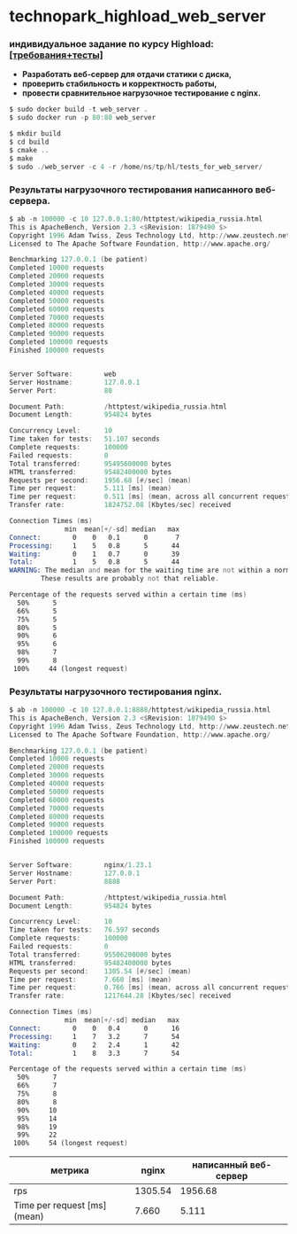 # technopark_highload_web_server
### индивидуальное задание по курсу Highload: [[требования+тесты]](https://github.com/init/http-test-suite)
* **Разработать веб-сервер для отдачи статики с диска,**  
* **проверить стабильность и корректность работы,**   
* **провести сравнительное нагрузочное тестирование с nginx.**  

    

``` asm
$ sudo docker build -t web_server .
$ sudo docker run -p 80:80 web_server
```
``` asm
$ mkdir build
$ cd build
$ cmake ..
$ make
$ sudo ./web_server -c 4 -r /home/ns/tp/hl/tests_for_web_server/
```

### Результаты нагрузочного тестирования написанного веб-сервера.
``` asm
$ ab -n 100000 -c 10 127.0.0.1:80/httptest/wikipedia_russia.html
This is ApacheBench, Version 2.3 <$Revision: 1879490 $>
Copyright 1996 Adam Twiss, Zeus Technology Ltd, http://www.zeustech.net/
Licensed to The Apache Software Foundation, http://www.apache.org/

Benchmarking 127.0.0.1 (be patient)
Completed 10000 requests
Completed 20000 requests
Completed 30000 requests
Completed 40000 requests
Completed 50000 requests
Completed 60000 requests
Completed 70000 requests
Completed 80000 requests
Completed 90000 requests
Completed 100000 requests
Finished 100000 requests


Server Software:        web
Server Hostname:        127.0.0.1
Server Port:            80

Document Path:          /httptest/wikipedia_russia.html
Document Length:        954824 bytes

Concurrency Level:      10
Time taken for tests:   51.107 seconds
Complete requests:      100000
Failed requests:        0
Total transferred:      95495600000 bytes
HTML transferred:       95482400000 bytes
Requests per second:    1956.68 [#/sec] (mean)
Time per request:       5.111 [ms] (mean)
Time per request:       0.511 [ms] (mean, across all concurrent requests)
Transfer rate:          1824752.08 [Kbytes/sec] received

Connection Times (ms)
              min  mean[+/-sd] median   max
Connect:        0    0   0.1      0       7
Processing:     1    5   0.8      5      44
Waiting:        0    1   0.7      0      39
Total:          1    5   0.8      5      44
WARNING: The median and mean for the waiting time are not within a normal deviation
        These results are probably not that reliable.

Percentage of the requests served within a certain time (ms)
  50%      5
  66%      5
  75%      5
  80%      5
  90%      6
  95%      6
  98%      7
  99%      8
 100%     44 (longest request)
```

### Результаты нагрузочного тестирования nginx.
``` asm
$ ab -n 100000 -c 10 127.0.0.1:8888/httptest/wikipedia_russia.html
This is ApacheBench, Version 2.3 <$Revision: 1879490 $>
Copyright 1996 Adam Twiss, Zeus Technology Ltd, http://www.zeustech.net/
Licensed to The Apache Software Foundation, http://www.apache.org/

Benchmarking 127.0.0.1 (be patient)
Completed 10000 requests
Completed 20000 requests
Completed 30000 requests
Completed 40000 requests
Completed 50000 requests
Completed 60000 requests
Completed 70000 requests
Completed 80000 requests
Completed 90000 requests
Completed 100000 requests
Finished 100000 requests


Server Software:        nginx/1.23.1
Server Hostname:        127.0.0.1
Server Port:            8888

Document Path:          /httptest/wikipedia_russia.html
Document Length:        954824 bytes

Concurrency Level:      10
Time taken for tests:   76.597 seconds
Complete requests:      100000
Failed requests:        0
Total transferred:      95506200000 bytes
HTML transferred:       95482400000 bytes
Requests per second:    1305.54 [#/sec] (mean)
Time per request:       7.660 [ms] (mean)
Time per request:       0.766 [ms] (mean, across all concurrent requests)
Transfer rate:          1217644.28 [Kbytes/sec] received

Connection Times (ms)
              min  mean[+/-sd] median   max
Connect:        0    0   0.4      0      16
Processing:     1    7   3.2      7      54
Waiting:        0    2   2.4      1      42
Total:          1    8   3.3      7      54

Percentage of the requests served within a certain time (ms)
  50%      7
  66%      7
  75%      8
  80%      8
  90%     10
  95%     14
  98%     19
  99%     22
 100%     54 (longest request)
```

| метрика                      | nginx   | написанный веб-сервер |
|------------------------------|---------|-----------------------|
| rps                          | 1305.54 | 1956.68               |
| Time per request [ms] (mean) | 7.660   | 5.111                 |
